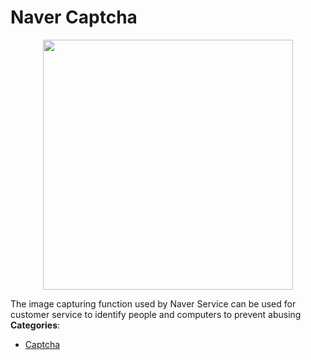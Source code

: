 # Naver Captcha

<p align="center">
    <img width="400" src="https://raw.githubusercontent.com/awesome-apis/awesome-apis/apis/naver-captcha/logo_256x256.png" />
</p>


The image capturing function used by Naver Service can be used for customer service to identify people and computers to prevent abusing
**Categories**:

- [Captcha](https://github/awesome-apis/awesome-apis#captcha)



